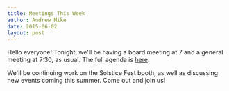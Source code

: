 ```yaml
---
title: Meetings This Week
author: Andrew Mike
date: 2015-06-02
layout: post
---
```


Hello everyone! Tonight, we'll be having a board meeting at 7 and a general meeting at 7:30, as usual. The full agenda is [here](http://wiki.hacksburg.org/meetings:meeting_agenda_and_minutes_for_2015-06-02).

We'll be continuing work on the Solstice Fest booth, as well as discussing new events coming this summer. Come out and join us!